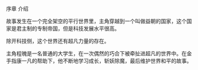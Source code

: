 序章 介绍

故事发生在一个完全架空的平行世界里，主角穿越到一个叫做益朝的国家，这个国家是君主制的专制帝国，但是科技发展水平很高。

除开科技侧，这个世界还有超凡力量的存在。

主角程魄是一名普通的大学生，在一次偶然的巧合下被牵扯进超凡的世界中。在金手指康一凡的帮助下，他不断地学习成长，斩妖除魔，最后维护世界和平的故事。

